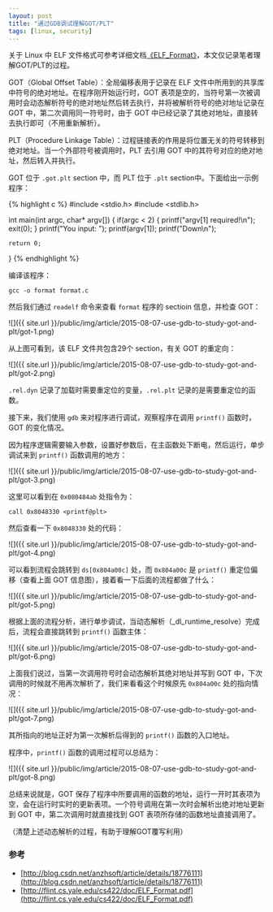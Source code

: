 ```yaml
---
layout: post
title: "通过GDB调试理解GOT/PLT"
tags: [linux, security]
---
```



关于 Linux 中 ELF 文件格式可参考详细文档[《ELF_Format》](http://flint.cs.yale.edu/cs422/doc/ELF_Format.pdf)，本文仅记录笔者理解GOT/PLT的过程。

GOT（Global Offset Table）：全局偏移表用于记录在 ELF 文件中所用到的共享库中符号的绝对地址。在程序刚开始运行时，GOT 表项是空的，当符号第一次被调用时会动态解析符号的绝对地址然后转去执行，并将被解析符号的绝对地址记录在 GOT 中，第二次调用同一符号时，由于 GOT 中已经记录了其绝对地址，直接转去执行即可（不用重新解析）。

PLT（Procedure Linkage Table）：过程链接表的作用是将位置无关的符号转移到绝对地址。当一个外部符号被调用时，PLT 去引用 GOT 中的其符号对应的绝对地址，然后转入并执行。

GOT 位于 `.got.plt` section 中，而 PLT 位于 `.plt` section中。下面给出一示例程序：

{% highlight c %}
#include <stdio.h>
#include <stdlib.h>

int main(int argc, char* argv[])
{
    if(argc < 2)
    {
        printf("argv[1] required!\n");
        exit(0);
    }
    printf("You input: ");
    printf(argv[1]);
    printf("Down\n");

    return 0;
}
{% endhighlight %}

编译该程序：

	gcc -o format format.c
	
然后我们通过 `readelf` 命令来查看 `format` 程序的 sectioin 信息，并检查 GOT：

![]({{ site.url }}/public/img/article/2015-08-07-use-gdb-to-study-got-and-plt/got-1.png)

从上图可看到，该 ELF 文件共包含29个 section，有关 GOT 的重定向：

![]({{ site.url }}/public/img/article/2015-08-07-use-gdb-to-study-got-and-plt/got-2.png)

`.rel.dyn` 记录了加载时需要重定位的变量，`.rel.plt` 记录的是需要重定位的函数。

接下来，我们使用 `gdb` 来对程序进行调试，观察程序在调用 `printf()` 函数时，GOT 的变化情况。

因为程序逻辑需要输入参数，设置好参数后，在主函数处下断电，然后运行，单步调试来到 `printf()` 函数调用的地方：

![]({{ site.url }}/public/img/article/2015-08-07-use-gdb-to-study-got-and-plt/got-3.png)

这里可以看到在 `0x080484ab` 处指令为：

	call 0x8048330 <printf@plt>
	
然后查看一下 `0x8048330` 处的代码：

![]({{ site.url }}/public/img/article/2015-08-07-use-gdb-to-study-got-and-plt/got-4.png)

可以看到流程会跳转到 `ds[0x804a00c]` 处，而 `0x804a00c` 是 `printf()` 重定位偏移（查看上面 GOT 信息图），接着看一下后面的流程都做了什么：

![]({{ site.url }}/public/img/article/2015-08-07-use-gdb-to-study-got-and-plt/got-5.png)

根据上面的流程分析，进行单步调试，当动态解析（_dl_runtime_resolve）完成后，流程会直接跳转到 `printf()` 函数主体：

![]({{ site.url }}/public/img/article/2015-08-07-use-gdb-to-study-got-and-plt/got-6.png)

上面我们说过，当第一次调用符号时会动态解析其绝对地址并写到 GOT 中，下次调用的时候就不用再次解析了，我们来看看这个时候原先 `0x804a00c` 处的指向情况：

![]({{ site.url }}/public/img/article/2015-08-07-use-gdb-to-study-got-and-plt/got-7.png)

其所指向的地址正好为第一次解析后得到的 `printf()` 函数的入口地址。

程序中，`printf()` 函数的调用过程可以总结为：

![]({{ site.url }}/public/img/article/2015-08-07-use-gdb-to-study-got-and-plt/got-8.png)

总结来说就是，GOT 保存了程序中所要调用的函数的地址，运行一开时其表项为空，会在运行时实时的更新表项。一个符号调用在第一次时会解析出绝对地址更新到 GOT 中，第二次调用时就直接找到 GOT 表项所存储的函数地址直接调用了。

（清楚上述动态解析的过程，有助于理解GOT覆写利用）

### 参考

* [http://blog.csdn.net/anzhsoft/article/details/18776111](http://blog.csdn.net/anzhsoft/article/details/18776111)
* [http://flint.cs.yale.edu/cs422/doc/ELF_Format.pdf](http://flint.cs.yale.edu/cs422/doc/ELF_Format.pdf)
